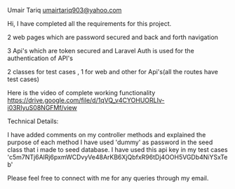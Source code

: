 Umair Tariq
umairtariq903@yahoo.com

Hi, I have completed all the requirements for this project.

2 web pages which are password secured and back and forth navigation

3 Api's which are token secured and Laravel Auth is used for the authentication of API's

2 classes for test cases , 1 for web and other for Api's(all the routes have test cases)

Here is the video of complete working functionality
https://drive.google.com/file/d/1qVQ_v4CYOHUORLIv-i03RIyuS08NGFMf/view

Technical Details:

I have added comments on my controller methods and explained the purpose of each method
I have used 'dummy' as password in the seed class that i made to seed database.
I have used this api key in my test cases 
'c5m7NTj6AlRj6pxmWCDvyVe48ArKB6XjQbfxR96tDj4OOH5VGDb4NiYSxTeb'

Please feel free to connect with me for any queries through my email.